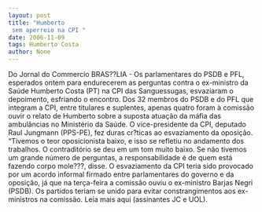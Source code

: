 ```yaml
---
layout: post
title: "Humberto
 sem aperreio na CPI "
date: 2006-11-09
tags: Humberto Costa
author: None
---
```

Do Jornal do Commercio
BRAS??LIA - Os parlamentares do PSDB e PFL, esperados ontem para endurecerem as perguntas contra o ex-ministro da Saúde Humberto Costa (PT) na CPI das Sanguessugas, esvaziaram o depoimento, esfriando o encontro. Dos 32 membros do PSDB e do PFL que integram a CPI, entre titulares e suplentes, apenas quatro foram à comissão ouvir o relato de Humberto sobre a suposta atuação da máfia das ambulâncias no Ministério da Saúde. 
O vice-presidente da CPI, deputado Raul Jungmann (PPS-PE), fez duras cr?ticas ao esvaziamento da oposição. “Tivemos o teor oposicionista baixo, e isso se refletiu no andamento dos trabalhos. O contraditório se deu em um tom muito baixo. Se não tivemos um grande número de perguntas, a responsabilidade é de quem está fazendo corpo mole???, disse.
O esvaziamento da CPI teria sido provocado por um acordo informal firmado entre parlamentares do governo e da oposição, já que na terça-feira a comissão ouviu o ex-ministro Barjas Negri (PSDB). Os partidos teriam se unido para evitar constrangimentos aos ex-ministros na comissão.
Leia mais aqui (assinantes JC e UOL). 